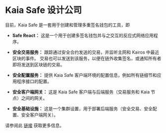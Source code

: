 # Kaia Safe 设计公司

目前，Kaia Safe 是一套用于创建和管理多重签名钱包的工具，即

- **Safe React：** 这是一个用于创建多签名钱包并与之交互的反应式网络应用程序。

- **安全交易服务：** 跟踪通过安全合约发送的交易，并监听主网和 Kairos 中最近区块的事件。 交易也可以发送到该服务，以便在链外收集签名，或通知所有者即将发送到区块链的交易。

- **安全配置服务：** 提供 Kaia Safe 客户端环境的配置信息，例如所有链细节和应用程序接口的配置。

- **安全客户端网关：** 这是 Kaia Safe 客户端与后端服务（交易服务和 Kaia 节点）之间的网关。

- **安全基础设施：** 这是一个集群设置，用于部署后端服务（安全交易、安全配置、安全客户端网关）。

请参阅此 [链接](https://github.com/kaiachain/kaia-safe-infrastructure) 获取更多信息。

